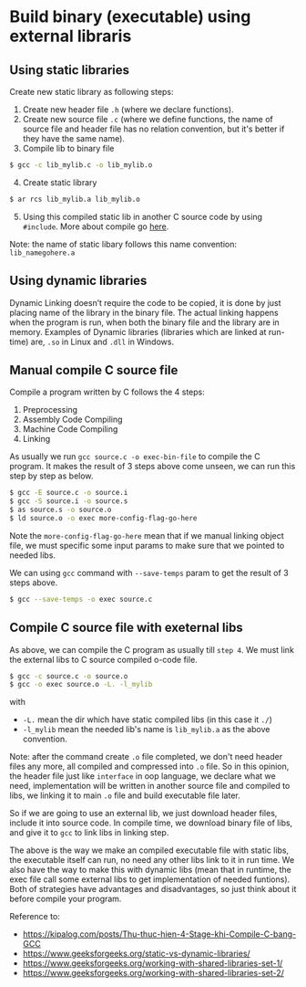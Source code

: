 # Build binary (executable) using external libraris

## Using static libraries

Create new static library as following steps:

1. Create new header file `.h` (where we declare functions).
2. Create new source file `.c` (where we define functions, the name of source file and header file has no relation convention, but it's better if they have the same name).
3. Compile lib to binary file
```bash
$ gcc -c lib_mylib.c -o lib_mylib.o
```
4. Create static library
```bash
$ ar rcs lib_mylib.a lib_mylib.o 
```
5. Using this compiled static lib in another C source code by using `#include`. More about compile go [here](#manual-compile-c-source-file).

Note: the name of static libary follows this name convention: `lib_namegohere.a`

## Using dynamic libraries

Dynamic Linking doesn’t require the code to be copied, it is done by just placing name of the library in the binary file. The actual linking happens when the program is run, when both the binary file and the library are in memory. Examples of Dynamic libraries (libraries which are linked at run-time) are, `.so` in Linux and `.dll` in Windows.

## Manual compile C source file

Compile a program written by C follows the 4 steps:

1. Preprocessing
2. Assembly Code Compiling
3. Machine Code Compiling
4. Linking

As usually we run `gcc source.c -o exec-bin-file` to compile the C program. It makes the result of 3 steps above come unseen, we can run this step by step as below.

```bash
$ gcc -E source.c -o source.i
$ gcc -S source.i -o source.s
$ as source.s -o source.o
$ ld source.o -o exec more-config-flag-go-here
```

Note the `more-config-flag-go-here` mean that if we manual linking object file, we must specific some input params to make sure that we pointed to needed libs.

We can using `gcc` command with `--save-temps` param to get the result of 3 steps above.

```bash
$ gcc --save-temps -o exec source.c
```

## Compile C source file with exeternal libs

As above, we can compile the C program as usually till `step 4`. We must link the external libs to C source compiled o-code file.

```bash
$ gcc -c source.c -o source.o
$ gcc -o exec source.o -L. -l_mylib
```

with
- `-L.` mean the dir which have static compiled libs (in this case it `./`)
- `-l_mylib` mean the needed lib's name is `lib_mylib.a` as the above convention.

Note: after the command create `.o` file completed, we don't need header files any more, all compiled and compressed into `.o` file. So in this opinion, the header file just like `interface` in oop language, we declare what we need, implementation will be written in another source file and compiled to libs, we linking it to main `.o` file and build executable file later.

So if we are going to use an external lib, we just download header files, include it into source code. In compile time, we download binary file of libs, and give it to `gcc` to link libs in linking step.

The above is the way we make an compiled executable file with static libs, the executable itself can run, no need any other libs link to it in run time. We also have the way to make this with dynamic libs (mean that in runtime, the exec file call some external libs to get implementation of needed funtions). Both of strategies have advantages and disadvantages, so just think about it before compile your program.

Reference to:
- https://kipalog.com/posts/Thu-thuc-hien-4-Stage-khi-Compile-C-bang-GCC
- https://www.geeksforgeeks.org/static-vs-dynamic-libraries/
- https://www.geeksforgeeks.org/working-with-shared-libraries-set-1/
- https://www.geeksforgeeks.org/working-with-shared-libraries-set-2/